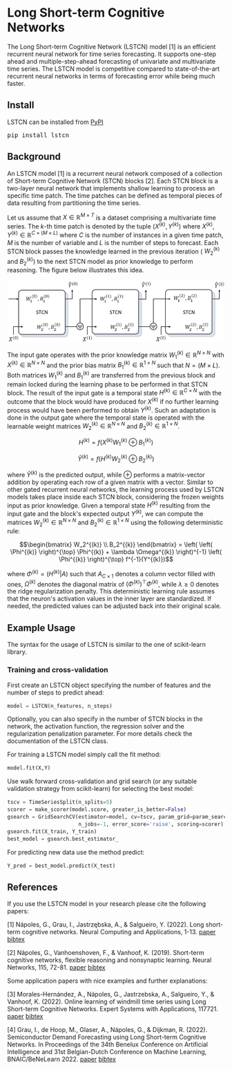 # Long Short-term Cognitive Networks

The Long Short-term Cognitive Network (LSTCN) model [1] is an efficient recurrent neural network for time series forecasting. It supports one-step ahead and multiple-step-ahead forecasting of univariate and multivariate time series. The LSTCN model is competitive compared to state-of-the-art recurrent neural networks in terms of forecasting error while being much faster.

## Install

LSTCN can be installed from [PyPI](https://pypi.org/project/lstcn)

<pre>
pip install lstcn
</pre>

## Background

An LSTCN model [1] is a recurrent neural network composed of a collection of Short-term Cognitive Network (STCN) blocks [2]. Each STCN block is a two-layer neural network that implements shallow learning to process an specific time patch. The time patches can be defined as temporal pieces of data resulting from partitioning the time series. 

Let us assume that $X \in \mathbb{R}^{M \times T}$ is a dataset comprising a multivariate time series. The $k$-th time patch is denoted by the tuple $(X^{(k)}, Y^{(k)})$ where $X^{(k)}, Y^{(k)} \in \mathbb{R}^{C \times (M \times L)}$ where $C$ is the number of instances in a given time patch, $M$ is the number of variable and $L$ is the number of steps to forecast. Each STCN block passes the knowledge learned in the previous iteration ( $W_2^{(k)}$ and $B_2^{(k)}$) to the next STCN model as prior knowledge to perform reasoning. The figure below illustrates this idea.

<p align="center">
  <img src="https://github.com/gnapoles/lstcn/blob/main/figures/LSTCN_diagram.jpg?raw=true" width="800" />
</p>

The input gate operates with the prior knowledge matrix $W_1^{(k)} \in \mathbb{R}^{N \times N}$ with $X^{(k)} \in \mathbb{R}^{N \times N}$ and the prior bias matrix $B_1^{(k)} \in \mathbb{R}^{1 \times N}$ such that $N=(M \times L)$. Both matrices $W_1^{(k)}$ and $B_1^{(k)}$ are transferred from the previous block and remain locked during the learning phase to be performed in that STCN block. The result of the input gate is a temporal state $H^{(k)} \in \mathbb{R}^{C \times N}$ with the outcome that the block would have produced for $X^{(k)}$ if no further learning process would have been performed to obtain $Y^{(k)}$. Such an adaptation is done in the output gate where the temporal state is operated with the learnable weight matrices $W_2^{(k)} \in \mathbb{R}^{N \times N}$ and $B_2^{(k)} \in \mathbb{R}^{1 \times N}$.

```math
H^{(k)}=f\left(X^{(k)} W_1^{(k)} \oplus B_1^{(k)} \right)
```

```math
\hat{Y}^{(k)}=f\left(H^{(k)} W_2^{(k)} \oplus B_2^{(k)} \right)
```

where $\hat{Y}^{(k)}$ is the predicted output, while $\oplus$ performs a matrix-vector addition by operating each row of a given matrix with a vector. Similar to other gated recurrent neural networks, the learning process used by LSTCN models takes place inside each STCN block, considering the frozen weights input as prior knowledge. Given a temporal state $H^{(k)}$ resulting from the input gate and the block's expected output $Y^{(k)}$, we can compute the matrices $W_2^{(k)} \in \mathbb{R}^{N \times N}$ and $B_2^{(k)} \in \mathbb{R}^{1 \times N}$ using the following deterministic rule:

```math
\begin{bmatrix} 
W_2^{(k)} \\ 
B_2^{(k)} 
\end{bmatrix} 
= \left( \left( \Phi^{(k)} \right)^{\top} \Phi^{(k)} + \lambda \Omega^{(k)} \right)^{-1} \left( \Phi^{(k)} \right)^{\top} f^{-1}(Y^{(k)})
```

where $\Phi^{(k)}=(H^{(k)}|A)$ such that $A_{C \times 1}$ denotes a column vector filled with ones, $\Omega^{(k)}$ denotes the diagonal matrix of $(\Phi^{(k)})^{\top} \Phi^{(k)}$, while $\lambda \geq 0$ denotes the ridge regularization penalty. This deterministic learning rule assumes that the neuron's activation values in the inner layer are standardized. If needed, the predicted values can be adjusted back into their original scale.

## Example Usage

The syntax for the usage of LSTCN is similar to the one of scikit-learn library.

### Training and cross-validation

First create an LSTCN object specifying the number of features and the number of steps to predict ahead:

```python
model = LSTCN(n_features, n_steps)
```

Optionally, you can also specify in the number of STCN blocks in the network, the activation function, the regression solver and the regularization penalization parameter. For more details check the documentation of the LSTCN class.

For training a LSTCN model simply call the fit method:

```python
model.fit(X,Y)
```

Use walk forward cross-validation and grid search (or any suitable validation strategy from scikit-learn) for selecting the best model:

```python
tscv = TimeSeriesSplit(n_splits=5)
scorer = make_scorer(model.score, greater_is_better=False)
gsearch = GridSearchCV(estimator=model, cv=tscv, param_grid=param_search, refit=True,
                       n_jobs=-1, error_score='raise', scoring=scorer)
gsearch.fit(X_train, Y_train)
best_model = gsearch.best_estimator_
```

For predicting new data use the method predict:

```python
Y_pred = best_model.predict(X_test)
```

## References

If you use the LSTCN model in your research please cite the following papers:

[1] Nápoles, G., Grau, I., Jastrzębska, A., & Salgueiro, Y. (2022). Long short-term cognitive networks. Neural Computing and Applications, 1-13. [paper](https://link.springer.com/article/10.1007/s00521-022-07348-5) [bibtex](https://scholar.googleusercontent.com/scholar.bib?q=info:tsqxxO4Ul0kJ:scholar.google.com/&output=citation&scisdr=CgXfrbsrEOqYxeaCl0s:AAGBfm0AAAAAY32Ej0sEhR2wzKa7dk6C4kVxUT3em6HS&scisig=AAGBfm0AAAAAY32Ej-1zPkScA5cUw8kSxfjYNDERIFe1&scisf=4&ct=citation&cd=-1&hl=en)

[2] Nápoles, G., Vanhoenshoven, F., & Vanhoof, K. (2019). Short-term cognitive networks, flexible reasoning and nonsynaptic learning. Neural Networks, 115, 72-81. [paper](https://www.sciencedirect.com/science/article/abs/pii/S0893608019300930) [bibtex](https://scholar.googleusercontent.com/scholar.bib?q=info:WE6oovxx-9gJ:scholar.google.com/&output=citation&scisdr=CgXfrbsrEOqYxeaDEbk:AAGBfm0AAAAAY32FCbnEY_3UOTzV4qh2Jkjw8uWRKmkg&scisig=AAGBfm0AAAAAY32FCXb7V_h61rxVMwqW-tIpnRav5ps2&scisf=4&ct=citation&cd=-1&hl=en)

Some application papers with nice examples and further explanations:

[3] Morales-Hernández, A., Nápoles, G., Jastrzebska, A., Salgueiro, Y., & Vanhoof, K. (2022). Online learning of windmill time series using Long Short-term Cognitive Networks. Expert Systems with Applications, 117721. [paper](https://www.sciencedirect.com/science/article/pii/S0957417422010065) [bibtex](https://scholar.googleusercontent.com/scholar.bib?q=info:zw7eSIZeni8J:scholar.google.com/&output=citation&scisdr=CgXfrbsrEOqYxeaDLaY:AAGBfm0AAAAAY32FNaZ4Y4UCT9Pi0MyrcnXkbVr9ZKQK&scisig=AAGBfm0AAAAAY32FNS8iIT36tfp463gOvpckF52eUHpt&scisf=4&ct=citation&cd=-1&hl=en)

[4] Grau, I., de Hoop, M., Glaser, A., Nápoles, G., & Dijkman, R. (2022). Semiconductor Demand Forecasting using Long Short-term Cognitive Networks. In Proceedings of the 34th Benelux Conference on Artificial Intelligence and 31st Belgian-Dutch Conference on Machine Learning, BNAIC/BeNeLearn 2022. [paper](https://bnaic2022.uantwerpen.be/wp-content/uploads/BNAICBeNeLearn_2022_submission_4148.pdf) [bibtex](https://scholar.googleusercontent.com/scholar.bib?q=info:d8vQmLWkfxoJ:scholar.google.com/&output=citation&scisdr=CgXfrbsrEOqYxeaDRPY:AAGBfm0AAAAAY32FXPaTi5GsMnukoQWrf0Om83a-J6W6&scisig=AAGBfm0AAAAAY32FXC9uZn6HZlt2vf6hQPhocM_e53y2&scisf=4&ct=citation&cd=-1&hl=en)
